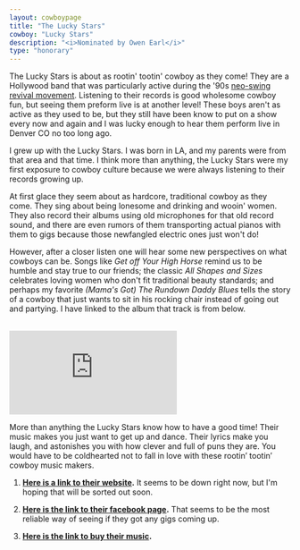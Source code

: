 ```yaml
---
layout: cowboypage
title: "The Lucky Stars"
cowboy: "Lucky Stars"
description: "<i>Nominated by Owen Earl</i>"
type: "honorary"
---
```


The Lucky Stars is about as rootin' tootin' cowboy as they come! They are a Hollywood band that was particularly active during the '90s [neo-swing revival movement](https://en.wikipedia.org/wiki/Swing_revival). Listening to their records is good wholesome cowboy fun, but seeing them preform live is at another level! These boys aren't as active as they used to be, but they still have been know to put on a show every now and again and I was lucky enough to hear them perform live in Denver CO no too long ago.

I grew up with the Lucky Stars. I was born in LA, and my parents were from that area and that time. I think more than anything, the Lucky Stars were my first exposure to cowboy culture because we were always listening to their records growing up.

At first glace they seem about as hardcore, traditional cowboy as they come. They sing about being lonesome and drinking and wooin' women. They also record their albums using old microphones for that old record sound, and there are even rumors of them transporting actual pianos with them to gigs because those newfangled electric ones just won't do!

However, after a closer listen one will hear some new perspectives on what cowboys can be. Songs like *Get off Your High Horse* remind us to be humble and stay true to our friends; the classic *All Shapes and Sizes* celebrates loving women who don't fit traditional beauty standards; and perhaps my favorite *(Mama's Got) The Rundown Daddy Blues* tells the story of a cowboy that just wants to sit in his rocking chair instead of going out and partying. I have linked to the album that track is from below.

<br>
<iframe id="youtube" src="https://open.spotify.com/embed/album/2Cdjq3oL27jcTtOflDMSvE" frameborder="0" allowtransparency="true"></iframe>
<br>

More than anything the Lucky Stars know how to have a good time! Their music makes you just want to get up and dance. Their lyrics make you laugh, and astonishes you with how clever and full of puns they are. You would have to be coldhearted not to fall in love with these rootin’ tootin’ cowboy music makers.

1. **[Here is a link to their website](http://www.theluckystars.com/).** It seems to be down right now, but I'm hoping that will be sorted out soon.

2. **[Here is the link to their facebook page](https://www.facebook.com/pg/TheLuckyStars/).** That seems to be the most reliable way of seeing if they got any gigs coming up.

3. **[Here is the link to buy their music](https://store.cdbaby.com/cd/luckystars2).**
